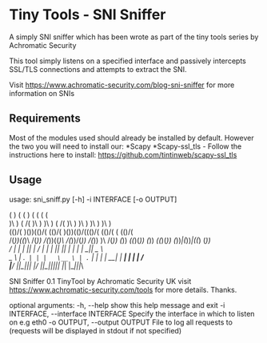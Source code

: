 # Tiny Tools - SNI Sniffer

A simply SNI sniffer which has been wrote as part of the tiny tools series by Achromatic Security

This tool simply listens on a specified interface and passively intercepts SSL/TLS connections and attempts to extract the SNI.

Visit https://www.achromatic-security.com/blog-sni-sniffer for more information on SNIs

## Requirements

Most of the modules used should already be installed by default. However the two you will need to install our:
*Scapy
*Scapy-ssl_tls - Follow the instructions here to install: https://github.com/tintinweb/scapy-ssl_tls

## Usage

usage: sni_sniff.py [-h] -i INTERFACE [-o OUTPUT]

 (        )  (      (        )  (    (     (          (     
 )\ )  ( /(  )\ )   )\ )  ( /(  )\ ) )\ )  )\ )       )\ )  
(()/(  )\())(()/(  (()/(  )\())(()/((()/( (()/(  (   (()/(  
 /(_))((_)\  /(_))  /(_))((_)\  /(_))/(_)) /(_)) )\   /(_)) 
(_))   _((_)(_))   (_))   _((_)(_)) (_))_|(_))_|((_) (_))   
/ __| | \| ||_ _|  / __| | \| ||_ _|| |_  | |_  | __|| _ \  
\__ \ | .` | | |   \__ \ | .` | | | | __| | __| | _| |   /  
|___/ |_|\_||___|  |___/ |_|\_||___||_|   |_|   |___||_|_\  
                                                                                                            
SNI Sniffer 0.1 TinyTool by Achromatic Security UK
visit https://www.achromatic-security.com/tools for more details.
Thanks.

optional arguments:
  -h, --help            show this help message and exit
  -i INTERFACE, --interface INTERFACE
                        Specify the interface in which to listen on e.g eth0
  -o OUTPUT, --output OUTPUT
                        File to log all requests to (requests will be
                        displayed in stdout if not specified)


